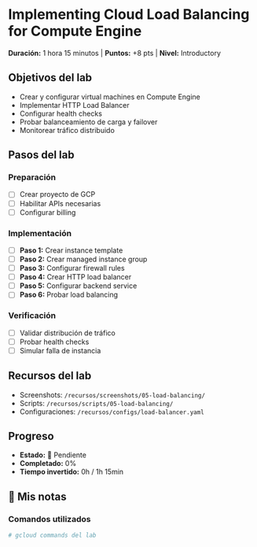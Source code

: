 # Implementing Cloud Load Balancing for Compute Engine

**Duración:** 1 hora 15 minutos | **Puntos:** +8 pts | **Nivel:** Introductory

## Objetivos del lab
- Crear y configurar virtual machines en Compute Engine
- Implementar HTTP Load Balancer
- Configurar health checks
- Probar balanceamiento de carga y failover
- Monitorear tráfico distribuido

## Pasos del lab

### Preparación
- [ ] Crear proyecto de GCP
- [ ] Habilitar APIs necesarias
- [ ] Configurar billing

### Implementación
- [ ] **Paso 1:** Crear instance template
- [ ] **Paso 2:** Crear managed instance group
- [ ] **Paso 3:** Configurar firewall rules
- [ ] **Paso 4:** Crear HTTP load balancer
- [ ] **Paso 5:** Configurar backend service
- [ ] **Paso 6:** Probar load balancing

### Verificación
- [ ] Validar distribución de tráfico
- [ ] Probar health checks
- [ ] Simular falla de instancia

## Recursos del lab
- Screenshots: `/recursos/screenshots/05-load-balancing/`
- Scripts: `/recursos/scripts/05-load-balancing/`
- Configuraciones: `/recursos/configs/load-balancer.yaml`

## Progreso
- **Estado:** 📅 Pendiente
- **Completado:** 0%
- **Tiempo invertido:** 0h / 1h 15min

## 📝 Mis notas

### Comandos utilizados
```bash
# gcloud commands del lab
